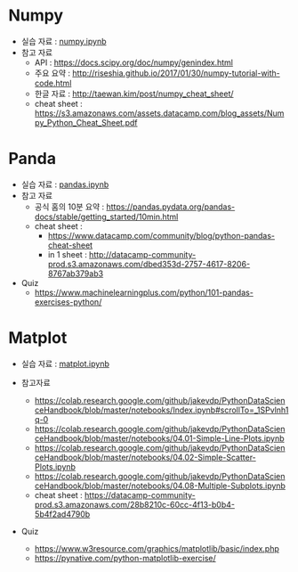 # Numpy

- 실습 자료 : [numpy.ipynb](numpy.ipynb)
- 참고 자료
    - API : https://docs.scipy.org/doc/numpy/genindex.html
    - 주요 요약 : http://riseshia.github.io/2017/01/30/numpy-tutorial-with-code.html
    - 한글 자료 : http://taewan.kim/post/numpy_cheat_sheet/
    - cheat sheet : https://s3.amazonaws.com/assets.datacamp.com/blog_assets/Numpy_Python_Cheat_Sheet.pdf



# Panda

- 실습 자료 : [pandas.ipynb](pandas.ipynb)
- 참고 자료
    - 공식 홈의 10분 요약 : https://pandas.pydata.org/pandas-docs/stable/getting_started/10min.html
    - cheat sheet :
        - https://www.datacamp.com/community/blog/python-pandas-cheat-sheet
        - in 1 sheet : http://datacamp-community-prod.s3.amazonaws.com/dbed353d-2757-4617-8206-8767ab379ab3
- Quiz
    - https://www.machinelearningplus.com/python/101-pandas-exercises-python/


# Matplot

- 실습 자료 : [matplot.ipynb](matplot.ipynb)
- 참고자료
    - https://colab.research.google.com/github/jakevdp/PythonDataScienceHandbook/blob/master/notebooks/Index.ipynb#scrollTo=_1SPvlnh1q-0
    - https://colab.research.google.com/github/jakevdp/PythonDataScienceHandbook/blob/master/notebooks/04.01-Simple-Line-Plots.ipynb
    - https://colab.research.google.com/github/jakevdp/PythonDataScienceHandbook/blob/master/notebooks/04.02-Simple-Scatter-Plots.ipynb
    - https://colab.research.google.com/github/jakevdp/PythonDataScienceHandbook/blob/master/notebooks/04.08-Multiple-Subplots.ipynb
    - cheat sheet : https://datacamp-community-prod.s3.amazonaws.com/28b8210c-60cc-4f13-b0b4-5b4f2ad4790b

- Quiz
    - https://www.w3resource.com/graphics/matplotlib/basic/index.php
    - https://pynative.com/python-matplotlib-exercise/

